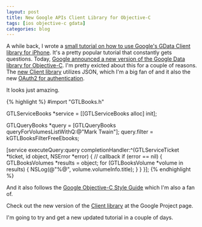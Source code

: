 ```yaml
--- 
layout: post
title: New Google APIs Client Library for Objective-C
tags: [ios objective-c gdata]
categories: blog
---
```


A while back, I wrote a [small tutorial on how to use Google's GData Client library for iPhone](http://johntwang.com/blog/2009/06/08/how-to-use-google-apis-with-iphone-sdk/). It's a pretty popular tutorial that constantly gets questions. Today, [Google announced a new version of the Google Data library for Objective-C](http://googlecode.blogspot.com/2011/08/new-objective-c-library-for-new.html). I'm pretty exicted about this for a couple of reasons. The [new Client library](http://code.google.com/p/google-api-objectivec-client/) utilizes JSON, which I'm a big fan of and it also the new [OAuth2 for authentication](http://googlecode.blogspot.com/2011/03/making-auth-easier-oauth-20-for-google.html).

It looks just amazing.

{% highlight %}
#import "GTLBooks.h"

GTLServiceBooks *service = [[GTLServiceBooks alloc] init];

GTLQueryBooks *query = 
  [GTLQueryBooks queryForVolumesListWithQ:@"Mark Twain"];
query.filter = kGTLBooksFilterFreeEbooks;

[service executeQuery:query
    completionHandler:^(GTLServiceTicket *ticket,
                        id object, NSError *error) {
      // callback
      if (error == nil) {
        GTLBooksVolumes *results = object;
        for (GTLBooksVolume *volume in results) {
          NSLog(@"%@", volume.volumeInfo.title);
        }
      }
    }];
{% endhighlight %}

And it also follows the [Google Objective-C Style Guide](http://google-styleguide.googlecode.com/svn/trunk/objcguide.xml) which I'm also a fan of.

Check out the new version of the [Client library](http://code.google.com/p/google-api-objectivec-client/) at the Google Project page.

I'm going to try and get a new updated tutorial in a couple of days.
